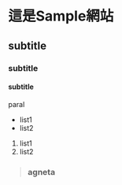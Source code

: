 # 這是Sample網站
## subtitle
### subtitle
#### subtitle

paral

- list1
- list2

1. list1
2. list2

> ### agneta